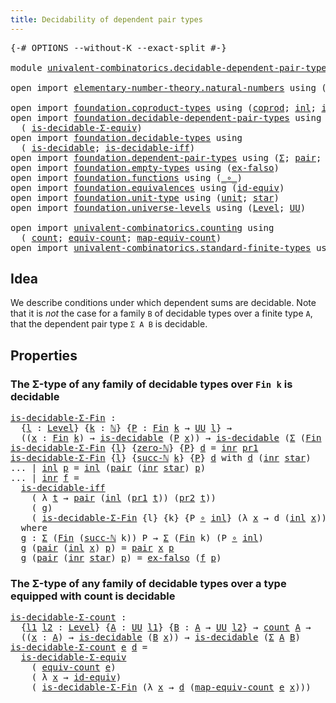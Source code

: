 ```yaml
---
title: Decidability of dependent pair types
---
```


<pre class="Agda"><a id="62" class="Symbol">{-#</a> <a id="66" class="Keyword">OPTIONS</a> <a id="74" class="Pragma">--without-K</a> <a id="86" class="Pragma">--exact-split</a> <a id="100" class="Symbol">#-}</a>

<a id="105" class="Keyword">module</a> <a id="112" href="univalent-combinatorics.decidable-dependent-pair-types.html" class="Module">univalent-combinatorics.decidable-dependent-pair-types</a> <a id="167" class="Keyword">where</a>

<a id="174" class="Keyword">open</a> <a id="179" class="Keyword">import</a> <a id="186" href="elementary-number-theory.natural-numbers.html" class="Module">elementary-number-theory.natural-numbers</a> <a id="227" class="Keyword">using</a> <a id="233" class="Symbol">(</a><a id="234" href="elementary-number-theory.natural-numbers.html#1444" class="Datatype">ℕ</a><a id="235" class="Symbol">;</a> <a id="237" href="elementary-number-theory.natural-numbers.html#1465" class="InductiveConstructor">zero-ℕ</a><a id="243" class="Symbol">;</a> <a id="245" href="elementary-number-theory.natural-numbers.html#1478" class="InductiveConstructor">succ-ℕ</a><a id="251" class="Symbol">)</a>

<a id="254" class="Keyword">open</a> <a id="259" class="Keyword">import</a> <a id="266" href="foundation.coproduct-types.html" class="Module">foundation.coproduct-types</a> <a id="293" class="Keyword">using</a> <a id="299" class="Symbol">(</a><a id="300" href="foundation.coproduct-types.html#1168" class="Datatype">coprod</a><a id="306" class="Symbol">;</a> <a id="308" href="foundation.coproduct-types.html#1239" class="InductiveConstructor">inl</a><a id="311" class="Symbol">;</a> <a id="313" href="foundation.coproduct-types.html#1262" class="InductiveConstructor">inr</a><a id="316" class="Symbol">)</a>
<a id="318" class="Keyword">open</a> <a id="323" class="Keyword">import</a> <a id="330" href="foundation.decidable-dependent-pair-types.html" class="Module">foundation.decidable-dependent-pair-types</a> <a id="372" class="Keyword">using</a>
  <a id="380" class="Symbol">(</a> <a id="382" href="foundation.decidable-dependent-pair-types.html#1650" class="Function">is-decidable-Σ-equiv</a><a id="402" class="Symbol">)</a>
<a id="404" class="Keyword">open</a> <a id="409" class="Keyword">import</a> <a id="416" href="foundation.decidable-types.html" class="Module">foundation.decidable-types</a> <a id="443" class="Keyword">using</a>
  <a id="451" class="Symbol">(</a> <a id="453" href="foundation.decidable-types.html#1905" class="Function">is-decidable</a><a id="465" class="Symbol">;</a> <a id="467" href="foundation.decidable-types.html#5050" class="Function">is-decidable-iff</a><a id="483" class="Symbol">)</a>
<a id="485" class="Keyword">open</a> <a id="490" class="Keyword">import</a> <a id="497" href="foundation.dependent-pair-types.html" class="Module">foundation.dependent-pair-types</a> <a id="529" class="Keyword">using</a> <a id="535" class="Symbol">(</a><a id="536" href="foundation-core.dependent-pair-types.html#502" class="Record">Σ</a><a id="537" class="Symbol">;</a> <a id="539" href="foundation-core.dependent-pair-types.html#575" class="InductiveConstructor">pair</a><a id="543" class="Symbol">;</a> <a id="545" href="foundation-core.dependent-pair-types.html#592" class="Field">pr1</a><a id="548" class="Symbol">;</a> <a id="550" href="foundation-core.dependent-pair-types.html#604" class="Field">pr2</a><a id="553" class="Symbol">)</a>
<a id="555" class="Keyword">open</a> <a id="560" class="Keyword">import</a> <a id="567" href="foundation.empty-types.html" class="Module">foundation.empty-types</a> <a id="590" class="Keyword">using</a> <a id="596" class="Symbol">(</a><a id="597" href="foundation-core.empty-types.html#1147" class="Function">ex-falso</a><a id="605" class="Symbol">)</a>
<a id="607" class="Keyword">open</a> <a id="612" class="Keyword">import</a> <a id="619" href="foundation.functions.html" class="Module">foundation.functions</a> <a id="640" class="Keyword">using</a> <a id="646" class="Symbol">(</a><a id="647" href="foundation-core.functions.html#407" class="Function Operator">_∘_</a><a id="650" class="Symbol">)</a>
<a id="652" class="Keyword">open</a> <a id="657" class="Keyword">import</a> <a id="664" href="foundation.equivalences.html" class="Module">foundation.equivalences</a> <a id="688" class="Keyword">using</a> <a id="694" class="Symbol">(</a><a id="695" href="foundation-core.equivalences.html#2480" class="Function">id-equiv</a><a id="703" class="Symbol">)</a>
<a id="705" class="Keyword">open</a> <a id="710" class="Keyword">import</a> <a id="717" href="foundation.unit-type.html" class="Module">foundation.unit-type</a> <a id="738" class="Keyword">using</a> <a id="744" class="Symbol">(</a><a id="745" href="foundation.unit-type.html#975" class="Datatype">unit</a><a id="749" class="Symbol">;</a> <a id="751" href="foundation.unit-type.html#999" class="InductiveConstructor">star</a><a id="755" class="Symbol">)</a>
<a id="757" class="Keyword">open</a> <a id="762" class="Keyword">import</a> <a id="769" href="foundation.universe-levels.html" class="Module">foundation.universe-levels</a> <a id="796" class="Keyword">using</a> <a id="802" class="Symbol">(</a><a id="803" href="Agda.Primitive.html#597" class="Postulate">Level</a><a id="808" class="Symbol">;</a> <a id="810" href="foundation-core.universe-levels.html#222" class="Primitive">UU</a><a id="812" class="Symbol">)</a>

<a id="815" class="Keyword">open</a> <a id="820" class="Keyword">import</a> <a id="827" href="univalent-combinatorics.counting.html" class="Module">univalent-combinatorics.counting</a> <a id="860" class="Keyword">using</a>
  <a id="868" class="Symbol">(</a> <a id="870" href="univalent-combinatorics.counting.html#1901" class="Function">count</a><a id="875" class="Symbol">;</a> <a id="877" href="univalent-combinatorics.counting.html#2098" class="Function">equiv-count</a><a id="888" class="Symbol">;</a> <a id="890" href="univalent-combinatorics.counting.html#2172" class="Function">map-equiv-count</a><a id="905" class="Symbol">)</a>
<a id="907" class="Keyword">open</a> <a id="912" class="Keyword">import</a> <a id="919" href="univalent-combinatorics.standard-finite-types.html" class="Module">univalent-combinatorics.standard-finite-types</a> <a id="965" class="Keyword">using</a> <a id="971" class="Symbol">(</a><a id="972" href="univalent-combinatorics.standard-finite-types.html#2149" class="Function">Fin</a><a id="975" class="Symbol">)</a>
</pre>
## Idea

We describe conditions under which dependent sums are decidable. Note that it is _not_ the case for a family `B` of decidable types over a finite type `A`, that the dependent pair type `Σ A B` is decidable.

## Properties

### The Σ-type of any family of decidable types over `Fin k` is decidable

<pre class="Agda"><a id="is-decidable-Σ-Fin"></a><a id="1297" href="univalent-combinatorics.decidable-dependent-pair-types.html#1297" class="Function">is-decidable-Σ-Fin</a> <a id="1316" class="Symbol">:</a>
  <a id="1320" class="Symbol">{</a><a id="1321" href="univalent-combinatorics.decidable-dependent-pair-types.html#1321" class="Bound">l</a> <a id="1323" class="Symbol">:</a> <a id="1325" href="Agda.Primitive.html#597" class="Postulate">Level</a><a id="1330" class="Symbol">}</a> <a id="1332" class="Symbol">{</a><a id="1333" href="univalent-combinatorics.decidable-dependent-pair-types.html#1333" class="Bound">k</a> <a id="1335" class="Symbol">:</a> <a id="1337" href="elementary-number-theory.natural-numbers.html#1444" class="Datatype">ℕ</a><a id="1338" class="Symbol">}</a> <a id="1340" class="Symbol">{</a><a id="1341" href="univalent-combinatorics.decidable-dependent-pair-types.html#1341" class="Bound">P</a> <a id="1343" class="Symbol">:</a> <a id="1345" href="univalent-combinatorics.standard-finite-types.html#2149" class="Function">Fin</a> <a id="1349" href="univalent-combinatorics.decidable-dependent-pair-types.html#1333" class="Bound">k</a> <a id="1351" class="Symbol">→</a> <a id="1353" href="foundation-core.universe-levels.html#222" class="Primitive">UU</a> <a id="1356" href="univalent-combinatorics.decidable-dependent-pair-types.html#1321" class="Bound">l</a><a id="1357" class="Symbol">}</a> <a id="1359" class="Symbol">→</a>
  <a id="1363" class="Symbol">((</a><a id="1365" href="univalent-combinatorics.decidable-dependent-pair-types.html#1365" class="Bound">x</a> <a id="1367" class="Symbol">:</a> <a id="1369" href="univalent-combinatorics.standard-finite-types.html#2149" class="Function">Fin</a> <a id="1373" href="univalent-combinatorics.decidable-dependent-pair-types.html#1333" class="Bound">k</a><a id="1374" class="Symbol">)</a> <a id="1376" class="Symbol">→</a> <a id="1378" href="foundation.decidable-types.html#1905" class="Function">is-decidable</a> <a id="1391" class="Symbol">(</a><a id="1392" href="univalent-combinatorics.decidable-dependent-pair-types.html#1341" class="Bound">P</a> <a id="1394" href="univalent-combinatorics.decidable-dependent-pair-types.html#1365" class="Bound">x</a><a id="1395" class="Symbol">))</a> <a id="1398" class="Symbol">→</a> <a id="1400" href="foundation.decidable-types.html#1905" class="Function">is-decidable</a> <a id="1413" class="Symbol">(</a><a id="1414" href="foundation-core.dependent-pair-types.html#502" class="Record">Σ</a> <a id="1416" class="Symbol">(</a><a id="1417" href="univalent-combinatorics.standard-finite-types.html#2149" class="Function">Fin</a> <a id="1421" href="univalent-combinatorics.decidable-dependent-pair-types.html#1333" class="Bound">k</a><a id="1422" class="Symbol">)</a> <a id="1424" href="univalent-combinatorics.decidable-dependent-pair-types.html#1341" class="Bound">P</a><a id="1425" class="Symbol">)</a>
<a id="1427" href="univalent-combinatorics.decidable-dependent-pair-types.html#1297" class="Function">is-decidable-Σ-Fin</a> <a id="1446" class="Symbol">{</a><a id="1447" href="univalent-combinatorics.decidable-dependent-pair-types.html#1447" class="Bound">l</a><a id="1448" class="Symbol">}</a> <a id="1450" class="Symbol">{</a><a id="1451" href="elementary-number-theory.natural-numbers.html#1465" class="InductiveConstructor">zero-ℕ</a><a id="1457" class="Symbol">}</a> <a id="1459" class="Symbol">{</a><a id="1460" href="univalent-combinatorics.decidable-dependent-pair-types.html#1460" class="Bound">P</a><a id="1461" class="Symbol">}</a> <a id="1463" href="univalent-combinatorics.decidable-dependent-pair-types.html#1463" class="Bound">d</a> <a id="1465" class="Symbol">=</a> <a id="1467" href="foundation.coproduct-types.html#1262" class="InductiveConstructor">inr</a> <a id="1471" href="foundation-core.dependent-pair-types.html#592" class="Field">pr1</a>
<a id="1475" href="univalent-combinatorics.decidable-dependent-pair-types.html#1297" class="Function">is-decidable-Σ-Fin</a> <a id="1494" class="Symbol">{</a><a id="1495" href="univalent-combinatorics.decidable-dependent-pair-types.html#1495" class="Bound">l</a><a id="1496" class="Symbol">}</a> <a id="1498" class="Symbol">{</a><a id="1499" href="elementary-number-theory.natural-numbers.html#1478" class="InductiveConstructor">succ-ℕ</a> <a id="1506" href="univalent-combinatorics.decidable-dependent-pair-types.html#1506" class="Bound">k</a><a id="1507" class="Symbol">}</a> <a id="1509" class="Symbol">{</a><a id="1510" href="univalent-combinatorics.decidable-dependent-pair-types.html#1510" class="Bound">P</a><a id="1511" class="Symbol">}</a> <a id="1513" href="univalent-combinatorics.decidable-dependent-pair-types.html#1513" class="Bound">d</a> <a id="1515" class="Keyword">with</a> <a id="1520" href="univalent-combinatorics.decidable-dependent-pair-types.html#1513" class="Bound">d</a> <a id="1522" class="Symbol">(</a><a id="1523" href="foundation.coproduct-types.html#1262" class="InductiveConstructor">inr</a> <a id="1527" href="foundation.unit-type.html#999" class="InductiveConstructor">star</a><a id="1531" class="Symbol">)</a>
<a id="1533" class="Symbol">...</a> <a id="1537" class="Symbol">|</a> <a id="1539" href="foundation.coproduct-types.html#1239" class="InductiveConstructor">inl</a> <a id="1543" href="univalent-combinatorics.decidable-dependent-pair-types.html#1543" class="Bound">p</a> <a id="1545" class="Symbol">=</a> <a id="1547" href="foundation.coproduct-types.html#1239" class="InductiveConstructor">inl</a> <a id="1551" class="Symbol">(</a><a id="1552" href="foundation-core.dependent-pair-types.html#575" class="InductiveConstructor">pair</a> <a id="1557" class="Symbol">(</a><a id="1558" href="foundation.coproduct-types.html#1262" class="InductiveConstructor">inr</a> <a id="1562" href="foundation.unit-type.html#999" class="InductiveConstructor">star</a><a id="1566" class="Symbol">)</a> <a id="1568" href="univalent-combinatorics.decidable-dependent-pair-types.html#1543" class="Bound">p</a><a id="1569" class="Symbol">)</a>
<a id="1571" class="Symbol">...</a> <a id="1575" class="Symbol">|</a> <a id="1577" href="foundation.coproduct-types.html#1262" class="InductiveConstructor">inr</a> <a id="1581" href="univalent-combinatorics.decidable-dependent-pair-types.html#1581" class="Bound">f</a> <a id="1583" class="Symbol">=</a>
  <a id="1587" href="foundation.decidable-types.html#5050" class="Function">is-decidable-iff</a>
    <a id="1608" class="Symbol">(</a> <a id="1610" class="Symbol">λ</a> <a id="1612" href="univalent-combinatorics.decidable-dependent-pair-types.html#1612" class="Bound">t</a> <a id="1614" class="Symbol">→</a> <a id="1616" href="foundation-core.dependent-pair-types.html#575" class="InductiveConstructor">pair</a> <a id="1621" class="Symbol">(</a><a id="1622" href="foundation.coproduct-types.html#1239" class="InductiveConstructor">inl</a> <a id="1626" class="Symbol">(</a><a id="1627" href="foundation-core.dependent-pair-types.html#592" class="Field">pr1</a> <a id="1631" href="univalent-combinatorics.decidable-dependent-pair-types.html#1612" class="Bound">t</a><a id="1632" class="Symbol">))</a> <a id="1635" class="Symbol">(</a><a id="1636" href="foundation-core.dependent-pair-types.html#604" class="Field">pr2</a> <a id="1640" href="univalent-combinatorics.decidable-dependent-pair-types.html#1612" class="Bound">t</a><a id="1641" class="Symbol">))</a>
    <a id="1648" class="Symbol">(</a> <a id="1650" href="univalent-combinatorics.decidable-dependent-pair-types.html#1725" class="Function">g</a><a id="1651" class="Symbol">)</a>
    <a id="1657" class="Symbol">(</a> <a id="1659" href="univalent-combinatorics.decidable-dependent-pair-types.html#1297" class="Function">is-decidable-Σ-Fin</a> <a id="1678" class="Symbol">{</a><a id="1679" class="Bound">l</a><a id="1680" class="Symbol">}</a> <a id="1682" class="Symbol">{</a><a id="1683" class="Bound">k</a><a id="1684" class="Symbol">}</a> <a id="1686" class="Symbol">{</a><a id="1687" class="Bound">P</a> <a id="1689" href="foundation-core.functions.html#407" class="Function Operator">∘</a> <a id="1691" href="foundation.coproduct-types.html#1239" class="InductiveConstructor">inl</a><a id="1694" class="Symbol">}</a> <a id="1696" class="Symbol">(λ</a> <a id="1699" href="univalent-combinatorics.decidable-dependent-pair-types.html#1699" class="Bound">x</a> <a id="1701" class="Symbol">→</a> <a id="1703" class="Bound">d</a> <a id="1705" class="Symbol">(</a><a id="1706" href="foundation.coproduct-types.html#1239" class="InductiveConstructor">inl</a> <a id="1710" href="univalent-combinatorics.decidable-dependent-pair-types.html#1699" class="Bound">x</a><a id="1711" class="Symbol">)))</a>
  <a id="1717" class="Keyword">where</a>
  <a id="1725" href="univalent-combinatorics.decidable-dependent-pair-types.html#1725" class="Function">g</a> <a id="1727" class="Symbol">:</a> <a id="1729" href="foundation-core.dependent-pair-types.html#502" class="Record">Σ</a> <a id="1731" class="Symbol">(</a><a id="1732" href="univalent-combinatorics.standard-finite-types.html#2149" class="Function">Fin</a> <a id="1736" class="Symbol">(</a><a id="1737" href="elementary-number-theory.natural-numbers.html#1478" class="InductiveConstructor">succ-ℕ</a> <a id="1744" class="Bound">k</a><a id="1745" class="Symbol">))</a> <a id="1748" class="Bound">P</a> <a id="1750" class="Symbol">→</a> <a id="1752" href="foundation-core.dependent-pair-types.html#502" class="Record">Σ</a> <a id="1754" class="Symbol">(</a><a id="1755" href="univalent-combinatorics.standard-finite-types.html#2149" class="Function">Fin</a> <a id="1759" class="Bound">k</a><a id="1760" class="Symbol">)</a> <a id="1762" class="Symbol">(</a><a id="1763" class="Bound">P</a> <a id="1765" href="foundation-core.functions.html#407" class="Function Operator">∘</a> <a id="1767" href="foundation.coproduct-types.html#1239" class="InductiveConstructor">inl</a><a id="1770" class="Symbol">)</a>
  <a id="1774" href="univalent-combinatorics.decidable-dependent-pair-types.html#1725" class="Function">g</a> <a id="1776" class="Symbol">(</a><a id="1777" href="foundation-core.dependent-pair-types.html#575" class="InductiveConstructor">pair</a> <a id="1782" class="Symbol">(</a><a id="1783" href="foundation.coproduct-types.html#1239" class="InductiveConstructor">inl</a> <a id="1787" href="univalent-combinatorics.decidable-dependent-pair-types.html#1787" class="Bound">x</a><a id="1788" class="Symbol">)</a> <a id="1790" href="univalent-combinatorics.decidable-dependent-pair-types.html#1790" class="Bound">p</a><a id="1791" class="Symbol">)</a> <a id="1793" class="Symbol">=</a> <a id="1795" href="foundation-core.dependent-pair-types.html#575" class="InductiveConstructor">pair</a> <a id="1800" href="univalent-combinatorics.decidable-dependent-pair-types.html#1787" class="Bound">x</a> <a id="1802" href="univalent-combinatorics.decidable-dependent-pair-types.html#1790" class="Bound">p</a>
  <a id="1806" href="univalent-combinatorics.decidable-dependent-pair-types.html#1725" class="Function">g</a> <a id="1808" class="Symbol">(</a><a id="1809" href="foundation-core.dependent-pair-types.html#575" class="InductiveConstructor">pair</a> <a id="1814" class="Symbol">(</a><a id="1815" href="foundation.coproduct-types.html#1262" class="InductiveConstructor">inr</a> <a id="1819" href="foundation.unit-type.html#999" class="InductiveConstructor">star</a><a id="1823" class="Symbol">)</a> <a id="1825" href="univalent-combinatorics.decidable-dependent-pair-types.html#1825" class="Bound">p</a><a id="1826" class="Symbol">)</a> <a id="1828" class="Symbol">=</a> <a id="1830" href="foundation-core.empty-types.html#1147" class="Function">ex-falso</a> <a id="1839" class="Symbol">(</a><a id="1840" href="univalent-combinatorics.decidable-dependent-pair-types.html#1581" class="Bound">f</a> <a id="1842" href="univalent-combinatorics.decidable-dependent-pair-types.html#1825" class="Bound">p</a><a id="1843" class="Symbol">)</a>
</pre>
### The Σ-type of any family of decidable types over a type equipped with count is decidable

<pre class="Agda"><a id="is-decidable-Σ-count"></a><a id="1952" href="univalent-combinatorics.decidable-dependent-pair-types.html#1952" class="Function">is-decidable-Σ-count</a> <a id="1973" class="Symbol">:</a>
  <a id="1977" class="Symbol">{</a><a id="1978" href="univalent-combinatorics.decidable-dependent-pair-types.html#1978" class="Bound">l1</a> <a id="1981" href="univalent-combinatorics.decidable-dependent-pair-types.html#1981" class="Bound">l2</a> <a id="1984" class="Symbol">:</a> <a id="1986" href="Agda.Primitive.html#597" class="Postulate">Level</a><a id="1991" class="Symbol">}</a> <a id="1993" class="Symbol">{</a><a id="1994" href="univalent-combinatorics.decidable-dependent-pair-types.html#1994" class="Bound">A</a> <a id="1996" class="Symbol">:</a> <a id="1998" href="foundation-core.universe-levels.html#222" class="Primitive">UU</a> <a id="2001" href="univalent-combinatorics.decidable-dependent-pair-types.html#1978" class="Bound">l1</a><a id="2003" class="Symbol">}</a> <a id="2005" class="Symbol">{</a><a id="2006" href="univalent-combinatorics.decidable-dependent-pair-types.html#2006" class="Bound">B</a> <a id="2008" class="Symbol">:</a> <a id="2010" href="univalent-combinatorics.decidable-dependent-pair-types.html#1994" class="Bound">A</a> <a id="2012" class="Symbol">→</a> <a id="2014" href="foundation-core.universe-levels.html#222" class="Primitive">UU</a> <a id="2017" href="univalent-combinatorics.decidable-dependent-pair-types.html#1981" class="Bound">l2</a><a id="2019" class="Symbol">}</a> <a id="2021" class="Symbol">→</a> <a id="2023" href="univalent-combinatorics.counting.html#1901" class="Function">count</a> <a id="2029" href="univalent-combinatorics.decidable-dependent-pair-types.html#1994" class="Bound">A</a> <a id="2031" class="Symbol">→</a>
  <a id="2035" class="Symbol">((</a><a id="2037" href="univalent-combinatorics.decidable-dependent-pair-types.html#2037" class="Bound">x</a> <a id="2039" class="Symbol">:</a> <a id="2041" href="univalent-combinatorics.decidable-dependent-pair-types.html#1994" class="Bound">A</a><a id="2042" class="Symbol">)</a> <a id="2044" class="Symbol">→</a> <a id="2046" href="foundation.decidable-types.html#1905" class="Function">is-decidable</a> <a id="2059" class="Symbol">(</a><a id="2060" href="univalent-combinatorics.decidable-dependent-pair-types.html#2006" class="Bound">B</a> <a id="2062" href="univalent-combinatorics.decidable-dependent-pair-types.html#2037" class="Bound">x</a><a id="2063" class="Symbol">))</a> <a id="2066" class="Symbol">→</a> <a id="2068" href="foundation.decidable-types.html#1905" class="Function">is-decidable</a> <a id="2081" class="Symbol">(</a><a id="2082" href="foundation-core.dependent-pair-types.html#502" class="Record">Σ</a> <a id="2084" href="univalent-combinatorics.decidable-dependent-pair-types.html#1994" class="Bound">A</a> <a id="2086" href="univalent-combinatorics.decidable-dependent-pair-types.html#2006" class="Bound">B</a><a id="2087" class="Symbol">)</a>
<a id="2089" href="univalent-combinatorics.decidable-dependent-pair-types.html#1952" class="Function">is-decidable-Σ-count</a> <a id="2110" href="univalent-combinatorics.decidable-dependent-pair-types.html#2110" class="Bound">e</a> <a id="2112" href="univalent-combinatorics.decidable-dependent-pair-types.html#2112" class="Bound">d</a> <a id="2114" class="Symbol">=</a>
  <a id="2118" href="foundation.decidable-dependent-pair-types.html#1650" class="Function">is-decidable-Σ-equiv</a>
    <a id="2143" class="Symbol">(</a> <a id="2145" href="univalent-combinatorics.counting.html#2098" class="Function">equiv-count</a> <a id="2157" href="univalent-combinatorics.decidable-dependent-pair-types.html#2110" class="Bound">e</a><a id="2158" class="Symbol">)</a>
    <a id="2164" class="Symbol">(</a> <a id="2166" class="Symbol">λ</a> <a id="2168" href="univalent-combinatorics.decidable-dependent-pair-types.html#2168" class="Bound">x</a> <a id="2170" class="Symbol">→</a> <a id="2172" href="foundation-core.equivalences.html#2480" class="Function">id-equiv</a><a id="2180" class="Symbol">)</a>
    <a id="2186" class="Symbol">(</a> <a id="2188" href="univalent-combinatorics.decidable-dependent-pair-types.html#1297" class="Function">is-decidable-Σ-Fin</a> <a id="2207" class="Symbol">(λ</a> <a id="2210" href="univalent-combinatorics.decidable-dependent-pair-types.html#2210" class="Bound">x</a> <a id="2212" class="Symbol">→</a> <a id="2214" href="univalent-combinatorics.decidable-dependent-pair-types.html#2112" class="Bound">d</a> <a id="2216" class="Symbol">(</a><a id="2217" href="univalent-combinatorics.counting.html#2172" class="Function">map-equiv-count</a> <a id="2233" href="univalent-combinatorics.decidable-dependent-pair-types.html#2110" class="Bound">e</a> <a id="2235" href="univalent-combinatorics.decidable-dependent-pair-types.html#2210" class="Bound">x</a><a id="2236" class="Symbol">)))</a>
</pre>